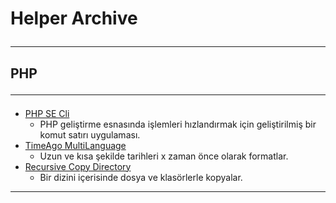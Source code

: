 # Helper Archive<hr>
## PHP<hr>

- [PHP SE Cli](php/CLICommand)
    - PHP geliştirme esnasında işlemleri hızlandırmak için geliştirilmiş bir komut satırı uygulaması.
- [TimeAgo MultiLanguage](php/Time%20Ago%20Multi%20Language)
    - Uzun ve kısa şekilde tarihleri x zaman önce olarak formatlar.
- [Recursive Copy Directory](php/Recursive%20Copy%20Directory)
    - Bir dizini içerisinde dosya ve klasörlerle kopyalar.
<hr>

